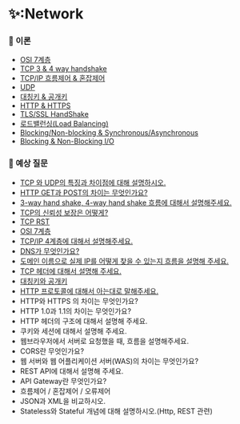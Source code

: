 # ✨:Network

### 📌 이론

- [OSI 7계층](https://github.com/SeoYeonBae/CS_study/blob/main/Network/OSI%207%EA%B3%84%EC%B8%B5.md)
- [TCP 3 & 4 way handshake](https://github.com/SeoYeonBae/CS_study/blob/main/Network/TCP%203%20%26%204%20way%20handshake.md)
- [TCP/IP 흐름제어 & 혼잡제어](https://github.com/SeoYeonBae/CS_study/blob/main/Network/TCP%20IP%20%ED%9D%90%EB%A6%84%EC%A0%9C%EC%96%B4%20%26%20%ED%98%BC%EC%9E%A1%EC%A0%9C%EC%96%B4.md)
- [UDP](https://github.com/SeoYeonBae/CS_study/blob/main/Network/UDP.md)
- [대칭키 & 공개키](https://github.com/SeoYeonBae/CS_study/blob/main/Network/%EB%8C%80%EC%B9%AD%ED%82%A4%20%26%20%EA%B3%B5%EA%B0%9C%ED%82%A4.md)
- [HTTP & HTTPS](https://github.com/SeoYeonBae/CS_study/blob/main/Network/HTTP%20%26%20HTTPS.md)
- [TLS/SSL HandShake](https://github.com/SeoYeonBae/CS_study/blob/main/Network/TLS%26SSL%20HandShake.md)
- [로드밸런싱(Load Balancing)](https://github.com/SeoYeonBae/CS_study/blob/main/Network/%EB%A1%9C%EB%93%9C%EB%B0%B8%EB%9F%B0%EC%8B%B1(Load%20Balancing).md)
- [Blocking/Non-blocking & Synchronous/Asynchronous](https://github.com/SeoYeonBae/CS_study/blob/main/Network/Blocking%2CNon-blocking%20%26%20Synchronous%2CAsynchronous.md)
- [Blocking & Non-Blocking I/O](https://github.com/SeoYeonBae/CS_study/blob/main/Network/Blocking%20%26%20Non-Blocking%20IO.md)

### 📌 예상 질문

- [TCP 와 UDP의 특징과 차이점에 대해 설명하시오.](https://github.com/SeoYeonBae/CS_study/issues/64)
- [HTTP GET과 POST의 차이는 무엇인가요?](https://github.com/SeoYeonBae/CS_study/issues/65)
- [3-way hand shake, 4-way hand shake 흐름에 대해서 설명해주세요.](https://github.com/SeoYeonBae/CS_study/issues/66)
- [TCP의 신뢰성 보장은 어떻게?](https://github.com/SeoYeonBae/CS_study/issues/67)
- [TCP RST](https://github.com/SeoYeonBae/CS_study/issues/68)
- [OSI 7계층](https://github.com/SeoYeonBae/CS_study/issues/69)
- [TCP/IP 4계층에 대해서 설명해주세요.](https://github.com/SeoYeonBae/CS_study/issues/70)
- [DNS가 무엇인가요?](https://github.com/SeoYeonBae/CS_study/issues/71)
- [도메인 이름으로 실제 IP를 어떻게 찾을 수 있는지 흐름을 설명해 주세요.](https://github.com/SeoYeonBae/CS_study/issues/72)
- [TCP 헤더에 대해서 설명해 주세요.](https://github.com/SeoYeonBae/CS_study/issues/73)
- [대칭키와 공개키](https://github.com/SeoYeonBae/CS_study/issues/74)
- [HTTP 프로토콜에 대해서 아는대로 말해주세요.](https://github.com/SeoYeonBae/CS_study/issues/75)
- HTTP와 HTTPS 의 차이는 무엇인가요?
- HTTP 1.0과 1.1의 차이는 무엇인가요?
- HTTP 헤더의 구조에 대해서 설명해 주세요.
- 쿠키와 세션에 대해서 설명해 주세요.
- 웹브라우저에서 서버로 요청했을 때, 흐름을 설명해주세요.
- CORS란 무엇인가요?
- 웹 서버와 웹 어플리케이션 서버(WAS)의 차이는 무엇인가요?
- REST API에 대해서 설명해 주세요.
- API Gateway란 무엇인가요?
- 흐름제어 / 혼잡제어 / 오류제어
- JSON과 XML을 비교하시오.
- Stateless와 Stateful 개념에 대해 설명하시오.(Http, REST 관련)
